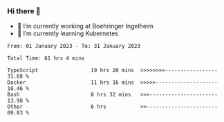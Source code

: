 ### Hi there 👋
- 🔭 I’m currently working at Boehringer Ingelheim
- 🌱 I’m currently learning Kubernetes

 
<!--START_SECTION:waka-->

```text
From: 01 January 2023 - To: 31 January 2023

Total Time: 61 hrs 4 mins

TypeScript                 19 hrs 20 mins  >>>>>>>>-----------------   31.68 %
Docker                     11 hrs 16 mins  >>>>>--------------------   18.46 %
Bash                       8 hrs 32 mins   >>>----------------------   13.98 %
Other                      6 hrs           >>-----------------------   09.83 %
```

<!--END_SECTION:waka-->

 
